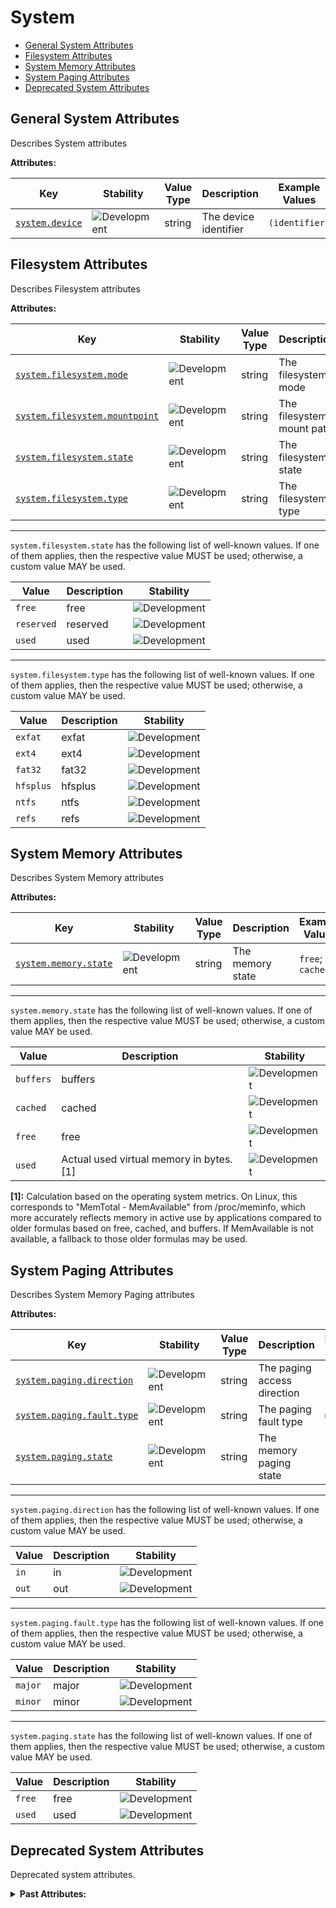 <!-- NOTE: THIS FILE IS AUTOGENERATED. DO NOT EDIT BY HAND. -->
<!-- see templates/registry/markdown/attribute_namespace.md.j2 -->

# System

- [General System Attributes](#general-system-attributes)
- [Filesystem Attributes](#filesystem-attributes)
- [System Memory Attributes](#system-memory-attributes)
- [System Paging Attributes](#system-paging-attributes)
- [Deprecated System Attributes](#deprecated-system-attributes)

## General System Attributes

Describes System attributes

**Attributes:**

| Key | Stability | Value Type | Description | Example Values |
|---|---|---|---|---|
| <a id="system-device" href="#system-device">`system.device`</a> | ![Development](https://img.shields.io/badge/-development-blue) | string | The device identifier | `(identifier)` |

## Filesystem Attributes

Describes Filesystem attributes

**Attributes:**

| Key | Stability | Value Type | Description | Example Values |
|---|---|---|---|---|
| <a id="system-filesystem-mode" href="#system-filesystem-mode">`system.filesystem.mode`</a> | ![Development](https://img.shields.io/badge/-development-blue) | string | The filesystem mode | `rw, ro` |
| <a id="system-filesystem-mountpoint" href="#system-filesystem-mountpoint">`system.filesystem.mountpoint`</a> | ![Development](https://img.shields.io/badge/-development-blue) | string | The filesystem mount path | `/mnt/data` |
| <a id="system-filesystem-state" href="#system-filesystem-state">`system.filesystem.state`</a> | ![Development](https://img.shields.io/badge/-development-blue) | string | The filesystem state | `used` |
| <a id="system-filesystem-type" href="#system-filesystem-type">`system.filesystem.type`</a> | ![Development](https://img.shields.io/badge/-development-blue) | string | The filesystem type | `ext4` |

---

`system.filesystem.state` has the following list of well-known values. If one of them applies, then the respective value MUST be used; otherwise, a custom value MAY be used.

| Value  | Description | Stability |
|---|---|---|
| `free` | free | ![Development](https://img.shields.io/badge/-development-blue) |
| `reserved` | reserved | ![Development](https://img.shields.io/badge/-development-blue) |
| `used` | used | ![Development](https://img.shields.io/badge/-development-blue) |

---

`system.filesystem.type` has the following list of well-known values. If one of them applies, then the respective value MUST be used; otherwise, a custom value MAY be used.

| Value  | Description | Stability |
|---|---|---|
| `exfat` | exfat | ![Development](https://img.shields.io/badge/-development-blue) |
| `ext4` | ext4 | ![Development](https://img.shields.io/badge/-development-blue) |
| `fat32` | fat32 | ![Development](https://img.shields.io/badge/-development-blue) |
| `hfsplus` | hfsplus | ![Development](https://img.shields.io/badge/-development-blue) |
| `ntfs` | ntfs | ![Development](https://img.shields.io/badge/-development-blue) |
| `refs` | refs | ![Development](https://img.shields.io/badge/-development-blue) |

## System Memory Attributes

Describes System Memory attributes

**Attributes:**

| Key | Stability | Value Type | Description | Example Values |
|---|---|---|---|---|
| <a id="system-memory-state" href="#system-memory-state">`system.memory.state`</a> | ![Development](https://img.shields.io/badge/-development-blue) | string | The memory state | `free`; `cached` |

---

`system.memory.state` has the following list of well-known values. If one of them applies, then the respective value MUST be used; otherwise, a custom value MAY be used.

| Value  | Description | Stability |
|---|---|---|
| `buffers` | buffers | ![Development](https://img.shields.io/badge/-development-blue) |
| `cached` | cached | ![Development](https://img.shields.io/badge/-development-blue) |
| `free` | free | ![Development](https://img.shields.io/badge/-development-blue) |
| `used` | Actual used virtual memory in bytes. [1] | ![Development](https://img.shields.io/badge/-development-blue) |

**[1]:** Calculation based on the operating system metrics. On Linux, this corresponds to "MemTotal - MemAvailable" from /proc/meminfo, which more accurately reflects memory in active use by applications compared to older formulas based on free, cached, and buffers. If MemAvailable is not available, a fallback to those older formulas may be used.

## System Paging Attributes

Describes System Memory Paging attributes

**Attributes:**

| Key | Stability | Value Type | Description | Example Values |
|---|---|---|---|---|
| <a id="system-paging-direction" href="#system-paging-direction">`system.paging.direction`</a> | ![Development](https://img.shields.io/badge/-development-blue) | string | The paging access direction | `in` |
| <a id="system-paging-fault-type" href="#system-paging-fault-type">`system.paging.fault.type`</a> | ![Development](https://img.shields.io/badge/-development-blue) | string | The paging fault type | `minor` |
| <a id="system-paging-state" href="#system-paging-state">`system.paging.state`</a> | ![Development](https://img.shields.io/badge/-development-blue) | string | The memory paging state | `free` |

---

`system.paging.direction` has the following list of well-known values. If one of them applies, then the respective value MUST be used; otherwise, a custom value MAY be used.

| Value  | Description | Stability |
|---|---|---|
| `in` | in | ![Development](https://img.shields.io/badge/-development-blue) |
| `out` | out | ![Development](https://img.shields.io/badge/-development-blue) |

---

`system.paging.fault.type` has the following list of well-known values. If one of them applies, then the respective value MUST be used; otherwise, a custom value MAY be used.

| Value  | Description | Stability |
|---|---|---|
| `major` | major | ![Development](https://img.shields.io/badge/-development-blue) |
| `minor` | minor | ![Development](https://img.shields.io/badge/-development-blue) |

---

`system.paging.state` has the following list of well-known values. If one of them applies, then the respective value MUST be used; otherwise, a custom value MAY be used.

| Value  | Description | Stability |
|---|---|---|
| `free` | free | ![Development](https://img.shields.io/badge/-development-blue) |
| `used` | used | ![Development](https://img.shields.io/badge/-development-blue) |

## Deprecated System Attributes

Deprecated system attributes.

<details>
<summary><b>Past Attributes:</b></summary>

| Key | Type | Summary | Example Values | Deprecation Explanation |
|---|---|---|---|---|
| <a id="system-cpu-logical-number" href="#system-cpu-logical-number">`system.cpu.logical_number`</a> | int | Deprecated, use `cpu.logical_number` instead. | `1` |  Use `cpu.logical_number` instead.  |
| <a id="system-cpu-state" href="#system-cpu-state">`system.cpu.state`</a> | string | Deprecated, use `cpu.mode` instead. | `idle`; `interrupt` |  Use `cpu.mode` instead.  |
| <a id="system-network-state" href="#system-network-state">`system.network.state`</a> | string | Deprecated, use `network.connection.state` instead. | `close_wait` |  Use `network.connection.state` instead.  |
| <a id="system-paging-type" href="#system-paging-type">`system.paging.type`</a> | string | Deprecated, use `system.paging.fault.type` instead. | `minor` |  Use `system.paging.fault.type` instead.  |
| <a id="system-process-status" href="#system-process-status">`system.process.status`</a> | string | Deprecated, use `process.state` instead. | `running` |  Use `process.state` instead.  |
| <a id="system-processes-status" href="#system-processes-status">`system.processes.status`</a> | string | Deprecated, use `process.state` instead. | `running` |  Use `process.state` instead.  |

---

`system.cpu.state` has the following list of well-known values. If one of them applies, then the respective value MUST be used; otherwise, a custom value MAY be used.

| Value  | Description | Stability |
|---|---|---|
| `idle` | idle | ![Development](https://img.shields.io/badge/-development-blue) |
| `interrupt` | interrupt | ![Development](https://img.shields.io/badge/-development-blue) |
| `iowait` | iowait | ![Development](https://img.shields.io/badge/-development-blue) |
| `nice` | nice | ![Development](https://img.shields.io/badge/-development-blue) |
| `steal` | steal | ![Development](https://img.shields.io/badge/-development-blue) |
| `system` | system | ![Development](https://img.shields.io/badge/-development-blue) |
| `user` | user | ![Development](https://img.shields.io/badge/-development-blue) |

---

`system.network.state` has the following list of well-known values. If one of them applies, then the respective value MUST be used; otherwise, a custom value MAY be used.

| Value  | Description | Stability |
|---|---|---|
| `close` | close | ![Development](https://img.shields.io/badge/-development-blue) |
| `close_wait` | close_wait | ![Development](https://img.shields.io/badge/-development-blue) |
| `closing` | closing | ![Development](https://img.shields.io/badge/-development-blue) |
| `delete` | delete | ![Development](https://img.shields.io/badge/-development-blue) |
| `established` | established | ![Development](https://img.shields.io/badge/-development-blue) |
| `fin_wait_1` | fin_wait_1 | ![Development](https://img.shields.io/badge/-development-blue) |
| `fin_wait_2` | fin_wait_2 | ![Development](https://img.shields.io/badge/-development-blue) |
| `last_ack` | last_ack | ![Development](https://img.shields.io/badge/-development-blue) |
| `listen` | listen | ![Development](https://img.shields.io/badge/-development-blue) |
| `syn_recv` | syn_recv | ![Development](https://img.shields.io/badge/-development-blue) |
| `syn_sent` | syn_sent | ![Development](https://img.shields.io/badge/-development-blue) |
| `time_wait` | time_wait | ![Development](https://img.shields.io/badge/-development-blue) |

---

`system.paging.type` has the following list of well-known values. If one of them applies, then the respective value MUST be used; otherwise, a custom value MAY be used.

| Value  | Description | Stability |
|---|---|---|
| `major` | major | ![Development](https://img.shields.io/badge/-development-blue) |
| `minor` | minor | ![Development](https://img.shields.io/badge/-development-blue) |

---

`system.process.status` has the following list of well-known values. If one of them applies, then the respective value MUST be used; otherwise, a custom value MAY be used.

| Value  | Description | Stability |
|---|---|---|
| `defunct` | defunct | ![Development](https://img.shields.io/badge/-development-blue) |
| `running` | running | ![Development](https://img.shields.io/badge/-development-blue) |
| `sleeping` | sleeping | ![Development](https://img.shields.io/badge/-development-blue) |
| `stopped` | stopped | ![Development](https://img.shields.io/badge/-development-blue) |

---

`system.processes.status` has the following list of well-known values. If one of them applies, then the respective value MUST be used; otherwise, a custom value MAY be used.

| Value  | Description | Stability |
|---|---|---|
| `defunct` | defunct | ![Development](https://img.shields.io/badge/-development-blue) |
| `running` | running | ![Development](https://img.shields.io/badge/-development-blue) |
| `sleeping` | sleeping | ![Development](https://img.shields.io/badge/-development-blue) |
| `stopped` | stopped | ![Development](https://img.shields.io/badge/-development-blue) |

</details>
